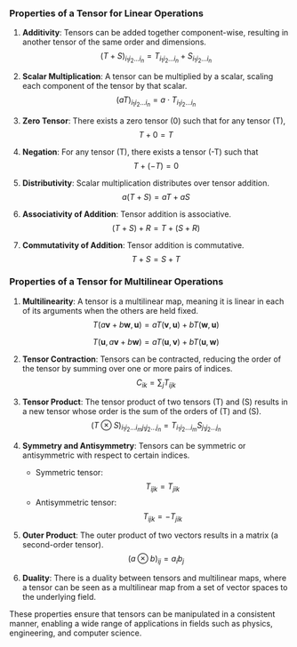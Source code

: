 ### Properties of a Tensor for Linear Operations

1. **Additivity**: Tensors can be added together component-wise, resulting in another tensor of the same order and dimensions.
   $$
   (T + S)_{i_1 i_2 \ldots i_n} = T_{i_1 i_2 \ldots i_n} + S_{i_1 i_2 \ldots i_n}
   $$
   
2. **Scalar Multiplication**: A tensor can be multiplied by a scalar, scaling each component of the tensor by that scalar.
   $$
   (aT)_{i_1 i_2 \ldots i_n} = a \cdot T_{i_1 i_2 \ldots i_n}
   $$

3. **Zero Tensor**: There exists a zero tensor \(0\) such that for any tensor \(T\), 
   $$
   T + 0 = T
   $$

4. **Negation**: For any tensor \(T\), there exists a tensor \(-T\) such that 
   $$
   T + (-T) = 0
   $$

5. **Distributivity**: Scalar multiplication distributes over tensor addition.
   $$
   a(T + S) = aT + aS
   $$
   
6. **Associativity of Addition**: Tensor addition is associative.
   $$
   (T + S) + R = T + (S + R)
   $$

7. **Commutativity of Addition**: Tensor addition is commutative.
   $$
   T + S = S + T
   $$

### Properties of a Tensor for Multilinear Operations

1. **Multilinearity**: A tensor is a multilinear map, meaning it is linear in each of its arguments when the others are held fixed.
   $$
   T(a \mathbf{v} + b \mathbf{w}, \mathbf{u}) = a T(\mathbf{v}, \mathbf{u}) + b T(\mathbf{w}, \mathbf{u})
   $$
   
   $$
   T(\mathbf{u}, a \mathbf{v} + b \mathbf{w}) = a T(\mathbf{u}, \mathbf{v}) + b T(\mathbf{u}, \mathbf{w})
   $$
   
   
   
2. **Tensor Contraction**: Tensors can be contracted, reducing the order of the tensor by summing over one or more pairs of indices.
   $$
   C_{ik} = \sum_j T_{ijk}
   $$

3. **Tensor Product**: The tensor product of two tensors \(T\) and \(S\) results in a new tensor whose order is the sum of the orders of \(T\) and \(S\).
   $$
   (T \otimes S)_{i_1 i_2 \ldots i_m j_1 j_2 \ldots j_n} = T_{i_1 i_2 \ldots i_m} S_{j_1 j_2 \ldots j_n}
   $$

4. **Symmetry and Antisymmetry**: Tensors can be symmetric or antisymmetric with respect to certain indices.
   - Symmetric tensor:
     $$
     T_{ijk} = T_{jik}
     $$
   - Antisymmetric tensor:
     $$
     T_{ijk} = -T_{jik}
     $$

5. **Outer Product**: The outer product of two vectors results in a matrix (a second-order tensor).
   $$
   (a \otimes b)_{ij} = a_i b_j
   $$

6. **Duality**: There is a duality between tensors and multilinear maps, where a tensor can be seen as a multilinear map from a set of vector spaces to the underlying field.

These properties ensure that tensors can be manipulated in a consistent manner, enabling a wide range of applications in fields such as physics, engineering, and computer science.